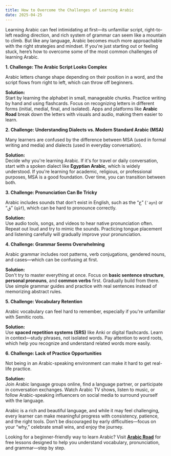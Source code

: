 ```yaml
---
title: How to Overcome the Challenges of Learning Arabic
date: 2025-04-25
---
```


Learning Arabic can feel intimidating at first—its unfamiliar script, right-to-left reading direction, and rich system of grammar can seem like a mountain to climb. But like any language, Arabic becomes much more approachable with the right strategies and mindset. If you're just starting out or feeling stuck, here’s how to overcome some of the most common challenges of learning Arabic.

**1. Challenge: The Arabic Script Looks Complex**

Arabic letters change shape depending on their position in a word, and the script flows from right to left, which can throw off beginners.

**Solution:**  
Start by learning the alphabet in small, manageable chunks. Practice writing by hand and using flashcards. Focus on recognizing letters in different forms (initial, medial, final, and isolated). Apps and platforms like **Arabic Road** break down the letters with visuals and audio, making them easier to learn.

**2. Challenge: Understanding Dialects vs. Modern Standard Arabic (MSA)**

Many learners are confused by the difference between MSA (used in formal writing and media) and dialects (used in everyday conversation).

**Solution:**  
Decide why you're learning Arabic. If it's for travel or daily conversation, start with a spoken dialect like **Egyptian Arabic**, which is widely understood. If you're learning for academic, religious, or professional purposes, MSA is a good foundation. Over time, you can transition between both.

**3. Challenge: Pronunciation Can Be Tricky**

Arabic includes sounds that don’t exist in English, such as the “ع” (`ʿayn`) or “ق” (`qāf`), which can be hard to pronounce correctly.

**Solution:**  
Use audio tools, songs, and videos to hear native pronunciation often. Repeat out loud and try to mimic the sounds. Practicing tongue placement and listening carefully will gradually improve your pronunciation.

**4. Challenge: Grammar Seems Overwhelming**

Arabic grammar includes root patterns, verb conjugations, gendered nouns, and cases—which can be confusing at first.

**Solution:**  
Don't try to master everything at once. Focus on **basic sentence structure**, **personal pronouns**, and **common verbs** first. Gradually build from there. Use simple grammar guides and practice with real sentences instead of memorizing abstract rules.

**5. Challenge: Vocabulary Retention**

Arabic vocabulary can feel hard to remember, especially if you're unfamiliar with Semitic roots.

**Solution:**  
Use **spaced repetition systems (SRS)** like Anki or digital flashcards. Learn in context—study phrases, not isolated words. Pay attention to word roots, which help you recognize and understand related words more easily.

**6. Challenge: Lack of Practice Opportunities**

Not being in an Arabic-speaking environment can make it hard to get real-life practice.

**Solution:**  
Join Arabic language groups online, find a language partner, or participate in conversation exchanges. Watch Arabic TV shows, listen to music, or follow Arabic-speaking influencers on social media to surround yourself with the language.

Arabic is a rich and beautiful language, and while it may feel challenging, every learner can make meaningful progress with consistency, patience, and the right tools. Don’t be discouraged by early difficulties—focus on your “why,” celebrate small wins, and enjoy the journey.

Looking for a beginner-friendly way to learn Arabic? Visit [**Arabic Road**](https://arabicroad.com) for free lessons designed to help you understand vocabulary, pronunciation, and grammar—step by step.
